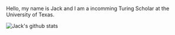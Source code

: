 Hello, my name is Jack and I am a incomming Turing Scholar at the University of Texas.

![Jack's github stats](https://github-readme-stats.vercel.app/api?username=realSaddy&show_icons=true)
